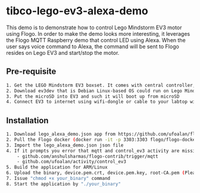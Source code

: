 # tibco-lego-ev3-alexa-demo
This demo is to demonstrate how to control Lego Mindstorm EV3 motor using Flogo. In order to make the demo looks more interesting, it leverages the Flogo MQTT Raspberry demo that control LED using Alexa. When the user says voice command to Alexa, the command will be sent to Flogo resides on Lego EV3 and start/stop the motor.

## Pre-requisite
```bash
1. Get the LEGO Mindstorm EV3 boxset. It comes with central controller, 2 large motors, 2 medium motors, 1 color sensor, 1 Infra-red sensor and 1 Infra-red transceiver as remote control
2. Download ev3dev that is Debian Linux-based OS could run on Lego Mindstorm EV3 and copy the image to microSD
3. Put the microSD into EV3 and such it will boot up from microSD
4. Connect EV3 to internet using wifi-dongle or cable to your labtop with internet sharing enabled
```

## Installation

```bash
1. Download lego_alexa_demo.json app from https://github.com/ufoalan/flogo/demo/lego_alexa_demo.json
2. Pull the Flogo docker (docker run -it -p 3303:3303 flogo/flogo-docker:latest eula-accept) and start the Flogo-web
3. Import the lego_alexa_demo.json json file
4. If it prompts you error that mqtt and control_ev3 activity are missing, you have to new a new app and new flow, and then import the activity manually first. Two activities are required and they are
	- github.com/anshulsharmas/flogo-contrib/trigger/mqtt
	- github.com/ufoalan/activity/control_ev3
5. Build the application for ARM/Linux
6. Upload the binary, device.pem.crt, device.pem.key, root-CA.pem (Please refer to Flog Raspberry demo about how to get these certs from AWS) on Lego EV3
7. Issue "chmod +x your_binary" command
8. Start the application by "./your_binary"
```
